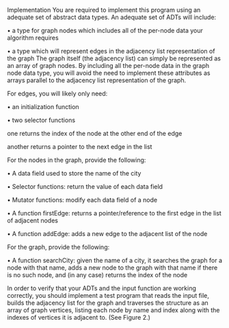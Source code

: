Implementation
You are required to implement this program using an adequate set of abstract data types. An adequate set of ADTs will include:

• a type for graph nodes which includes all of the per-node data your algorithm requires

• a type which will represent edges in the adjacency list representation of the graph
The graph itself (the adjacency list) can simply be represented as an array of graph nodes. By including all the per-node data in the graph node data type, you will avoid the need to implement these attributes as arrays parallel to the adjacency list representation of the graph.

For edges, you will likely only need:

• an initialization function

• two selector functions

  one returns the index of the node at the other end of the edge

  another returns a pointer to the next edge in the list

For the nodes in the graph, provide the following:

• A data field used to store the name of the city

• Selector functions: return the value of each data field

• Mutator functions: modify each data field of a node

• A function firstEdge: returns a pointer/reference to the first edge in the list of adjacent nodes

• A function addEdge: adds a new edge to the adjacent list of the node

For the graph, provide the following:

• A function searchCity: given the name of a city, it searches the graph for a node with that name, adds a new node to the graph with that name if there is no such node, and (in any case) returns the index of the node

In order to verify that your ADTs and the input function are working correctly, you should implement a test program that reads the input file, builds the adjacency list for the graph and traverses the structure as an array of graph vertices, listing each node by name and index along with the indexes of vertices it is adjacent to. (See Figure 2.)
